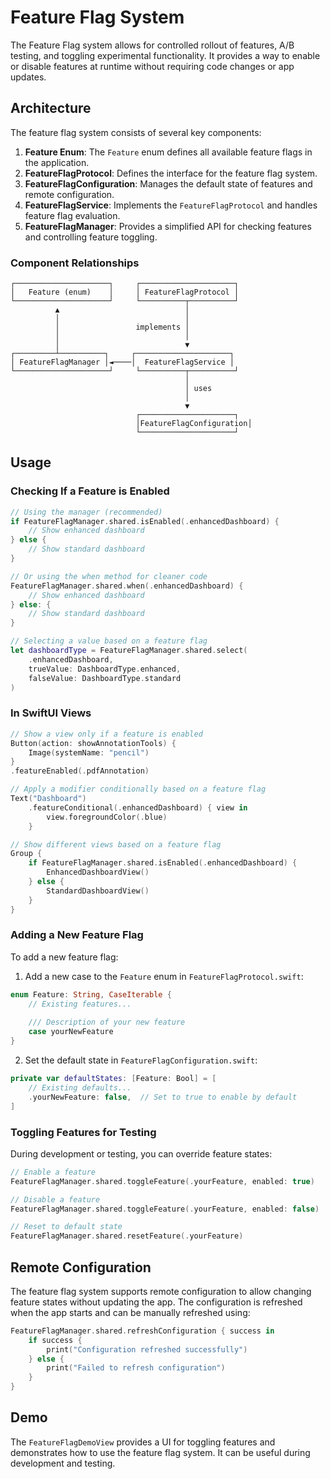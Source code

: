 # Feature Flag System

The Feature Flag system allows for controlled rollout of features, A/B testing, and toggling experimental functionality. It provides a way to enable or disable features at runtime without requiring code changes or app updates.

## Architecture

The feature flag system consists of several key components:

1. **Feature Enum**: The `Feature` enum defines all available feature flags in the application.
2. **FeatureFlagProtocol**: Defines the interface for the feature flag system.
3. **FeatureFlagConfiguration**: Manages the default state of features and remote configuration.
4. **FeatureFlagService**: Implements the `FeatureFlagProtocol` and handles feature flag evaluation.
5. **FeatureFlagManager**: Provides a simplified API for checking features and controlling feature toggling.

### Component Relationships

```
┌─────────────────────┐     ┌─────────────────────┐
│   Feature (enum)    │     │ FeatureFlagProtocol │
└─────────────────────┘     └──────────┬──────────┘
          ▲                            │
          │                            │
          │                 implements │
          │                            │
          │                            ▼
┌─────────┴──────────┐     ┌─────────────────────┐
│ FeatureFlagManager │◄────│  FeatureFlagService │
└─────────────────────┘     └──────────┬──────────┘
                                       │
                                       │ uses
                                       │
                                       ▼
                            ┌─────────────────────┐
                            │FeatureFlagConfiguration│
                            └─────────────────────┘
```

## Usage

### Checking If a Feature is Enabled

```swift
// Using the manager (recommended)
if FeatureFlagManager.shared.isEnabled(.enhancedDashboard) {
    // Show enhanced dashboard
} else {
    // Show standard dashboard
}

// Or using the when method for cleaner code
FeatureFlagManager.shared.when(.enhancedDashboard) {
    // Show enhanced dashboard
} else: {
    // Show standard dashboard
}

// Selecting a value based on a feature flag
let dashboardType = FeatureFlagManager.shared.select(
    .enhancedDashboard,
    trueValue: DashboardType.enhanced,
    falseValue: DashboardType.standard
)
```

### In SwiftUI Views

```swift
// Show a view only if a feature is enabled
Button(action: showAnnotationTools) {
    Image(systemName: "pencil")
}
.featureEnabled(.pdfAnnotation)

// Apply a modifier conditionally based on a feature flag
Text("Dashboard")
    .featureConditional(.enhancedDashboard) { view in
        view.foregroundColor(.blue)
    }

// Show different views based on a feature flag
Group {
    if FeatureFlagManager.shared.isEnabled(.enhancedDashboard) {
        EnhancedDashboardView()
    } else {
        StandardDashboardView()
    }
}
```

### Adding a New Feature Flag

To add a new feature flag:

1. Add a new case to the `Feature` enum in `FeatureFlagProtocol.swift`:

```swift
enum Feature: String, CaseIterable {
    // Existing features...
    
    /// Description of your new feature
    case yourNewFeature
}
```

2. Set the default state in `FeatureFlagConfiguration.swift`:

```swift
private var defaultStates: [Feature: Bool] = [
    // Existing defaults...
    .yourNewFeature: false,  // Set to true to enable by default
]
```

### Toggling Features for Testing

During development or testing, you can override feature states:

```swift
// Enable a feature
FeatureFlagManager.shared.toggleFeature(.yourFeature, enabled: true)

// Disable a feature
FeatureFlagManager.shared.toggleFeature(.yourFeature, enabled: false)

// Reset to default state
FeatureFlagManager.shared.resetFeature(.yourFeature)
```

## Remote Configuration

The feature flag system supports remote configuration to allow changing feature states without updating the app. The configuration is refreshed when the app starts and can be manually refreshed using:

```swift
FeatureFlagManager.shared.refreshConfiguration { success in
    if success {
        print("Configuration refreshed successfully")
    } else {
        print("Failed to refresh configuration")
    }
}
```

## Demo

The `FeatureFlagDemoView` provides a UI for toggling features and demonstrates how to use the feature flag system. It can be useful during development and testing. 